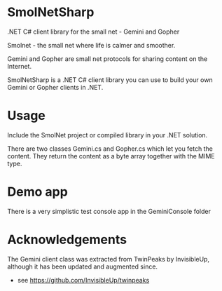 # SmolNetSharp

.NET C# client library for the small net - Gemini and Gopher

Smolnet - the small net where life is calmer and smoother. 

Gemini and Gopher are small net protocols for sharing content on the Internet.

SmolNetSharp is a .NET C# client library you can use to build your own Gemini or Gopher clients in .NET.

# Usage

Include the SmolNet project or compiled library in your .NET solution.

There are two classes Gemini.cs and Gopher.cs which let you fetch the content. They return the content as a byte array together with the MIME type.

# Demo app

There is a very simplistic test console app in the GeminiConsole folder

# Acknowledgements

The Gemini client class was extracted from TwinPeaks by InvisibleUp, although it has been updated and augmented since.

* see https://github.com/InvisibleUp/twinpeaks